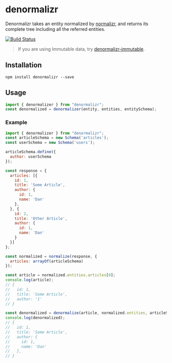 # denormalizr

Denormalizr takes an entity normalized by [normalizr](https://github.com/gaearon/normalizr), and returns its complete tree including all the referred entities.

[![Build Status](https://travis-ci.org/gpbl/denormalizr.svg?branch=master)](https://travis-ci.org/gpbl/denormalizr)

> If you are using Immutable data, try [denormalizr-immutable](https://github.com/dehbmarques/denormalizr-immutable).

## Installation

```
npm install denormalizr --save
```

## Usage

```js
import { denormalizer } from "denormalizr";
const denormalized = denormalizer(entity, entities, entitySchema);
```

### Example

```js
import { denormalizer } from "denormalizr";
const articleSchema = new Schema('articles');
const userSchema = new Schema('users');

articleSchema.define({
  author: userSchema
});

const response = {
  articles: [{
    id: 1,
    title: 'Some Article',
    author: {
      id: 1,
      name: 'Dan'
    },
  }, {
    id: 2,
    title: 'Other Article',
    author: {
      id: 1,
      name: 'Dan'
    }
  }]
};

const normalized = normalize(response, {
  articles: arrayOf(articleSchema)
});

const article = normalized.entities.articles[0];
console.log(article);
// {
//   id: 1,
//   title: 'Some Article',
//   author: '1'
// }

const denormalized = denormalize(article, normalized.entities, articleSchema);
console.log(denormalized);
// {
//   id: 1,
//   title: 'Some Article',
//   author: {
//     id: 1,
//     name: 'Dan'
//   },
// }

```
